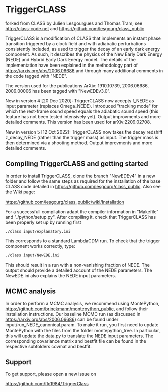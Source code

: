 TriggerCLASS
==============================================
forked from CLASS by Julien Lesgourgues and Thomas Tram; see http://class-code.net and https://github.com/lesgourg/class_public

TriggerCLASS is a modification of CLASS that implements an instant phase transition triggered by a clock field and with adiabatic perturbations consistently included, as used to trigger the decay of an early dark energy component. As such, it describes the physics of the New Early Dark Energy (NEDE) and Hybrid Early Dark Energy model. The details of the implementation have been explained in the methodology part of https://arxiv.org/abs/2006.06686 and through many additional comments in the code tagged with "NEDE".

The version used for the publications ArXiv: 1910.10739, 2006.06686, 2009.00006 has been tagged with "NewEDEv3.0".

New in version 4 [20 Dec 2020]: TriggerCLASS now accepts f_NEDE as input parameter (replaces Omega_NEDE). Introduced "tracking mode" for which the rest-frame sound speed equals the adiabatic sound speed (this feature has not been tested intensively yet). Output improvments and more detailed comments. This version has been used for arXiv:2209.02708.

New in version 5 [12 Oct 2022]: TriggerCLASS now takes the decay redshift z_decay_NEDE (rather than the trigger mass) as input. The trigger mass is then determined via a shooting method.  Output improvments and more detailed comments. 


Compiling TriggerCLASS and getting started
-----------------------------------

In order to install TriggerCLASS, clone the branch "NewEDEv4" in a new folder and follow the same steps as required for the installation of the base CLASS code detailed in https://github.com/lesgourg/class_public. Also see the Wiki page:

https://github.com/lesgourg/class_public/wiki/Installation

For a successfull compilation adapt the compiler information in "Makefile" and "./python/setup.py".  After compiling it, check that TriggerCLASS has been properly set up by running first
    
    ./class input/explanatory.ini

This corresponds to a standard LambdaCDM run. To check that the trigger component works correctly, type:

    ./class input/NewEDE.ini

This should result in a run with a non-vanishing fraction of NEDE. The output should provide a detailed account of the NEDE parameters.
The NewEDE.ini also explains the NEDE input parameters.

MCMC analysis
------

In order to perform a MCMC analysis, we recommend using MontePython, https://github.com/brinckmann/montepython_public, and follow their installation instructions. Our baseline MCMC run (as discussed in https://arxiv.org/abs/2006.06686) can be found under input/run_NEDE_canonical.param. To make it run, you first need to update MontePython with the files from the folder montepython_tree. In particular, this will update the data.py to translate the NEDE input parameters. The corresponding covariance matrix and bestfit file can be found in the respective subfolders covmat and bestfit.

Support
-------

To get support, please open a new issue on

https://github.com/flo1984/TriggerClass

